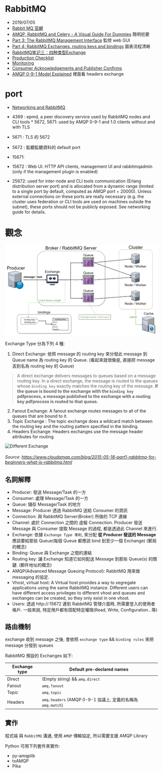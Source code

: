 
# RabbitMQ

- 2019/07/05
- [Rabbit MQ 官網](https://www.rabbitmq.com/)
- [AMQP, RabbitMQ and Celery - A Visual Guide For Dummies](https://www.abhishek-tiwari.com/amqp-rabbitmq-and-celery-a-visual-guide-for-dummies/) 簡明扼要
- [Part 3: The RabbitMQ Management Interface](https://www.cloudamqp.com/blog/2015-05-27-part3-rabbitmq-for-beginners_the-management-interface.html) 監控 web GUI
- [Part 4: RabbitMQ Exchanges, routing keys and bindings](https://www.cloudamqp.com/blog/2015-09-03-part4-rabbitmq-for-beginners-exchanges-routing-keys-bindings.html) 圖表流程清晰
- [RabbitMQ笔记三：四种类型Exchange](https://www.jianshu.com/p/04f443dcd8bd)
- [Production Checklist](https://www.rabbitmq.com/production-checklist.html)
- [Monitoring](https://www.rabbitmq.com/monitoring.html)
- [Consumer Acknowledgements and Publisher Confirms](https://www.rabbitmq.com/confirms.html)
- [AMQP 0-9-1 Model Explained](https://www.rabbitmq.com/tutorials/amqp-concepts.html) 裡面看 headers exchange


# port

- [Networking and RabbitMQ](https://www.rabbitmq.com/networking.html)

- 4369 : epmd, a peer discovery service used by RabbitMQ nodes and CLI tools * 5672, 5671: used by AMQP 0-9-1 and 1.0 clients without and with TLS
- 5671 : TLS 的 5672
- 5672 : 監聽監聽資料的 default port
- 15671:
- 15672 : Web UI. HTTP API clients, management UI and rabbitmqadmin (only if the management plugin is enabled)
- 25672: used for inter-node and CLI tools communication (Erlang distribution server port) and is allocated from a dynamic range (limited to a single port by default, computed as AMQP port + 20000). Unless external connections on these ports are really necessary (e.g. the cluster uses federation or CLI tools are used on machines outside the subnet), these ports should not be publicly exposed. See networking guide for details.


# 觀念

![RabbitMQ](/img/RabbitMQ.png)

Exchange Type 分為下列 4 種:

1. Direct Exchange: 依照 message 的 routing key 來分發此 message 到 Queue name 為 routing key 的 Queue. (看起來就很像是, 直接把 message 丟到名為 routing key 的 Queue)
> A direct exchange delivers messages to queues based on a message routing key. In a direct exchange, the message is routed to the queues whose `binding key` exactly matches the routing key of the message. **If the queue is bound to the exchange with the `binding key` pdfprocess, a message published to the exchange with a routing key pdfprocess is routed to that queue.**
2. Fanout Exchange: A fanout exchange routes messages to all of the queues that are bound to it.
3. Topic Exchange : The topic exchange does a wildcard match between the routing key and the routing pattern specified in the binding.
4. Headers Exchange: Headers exchanges use the message header attributes for routing.

![Different Exchange](https://www.cloudamqp.com/img/blog/exchanges-topic-fanout-direct.png)
###### Source: https://www.cloudamqp.com/blog/2015-05-18-part1-rabbitmq-for-beginners-what-is-rabbitmq.html


## 名詞解釋

* Producer: 發送 Message/Task 的一方
* Consumer: 處理 Message/Task 的一方
* Queue: 儲存 Message/Task 的地方
* Message: Producer 透過 RabbitMQ 送給 Consumer 的資訊
* Connection: 與 RabbitMQ Server(Broker) 所做的 TCP 連線
* Channel: 處於 Connection 之間的 虛擬 Connection. Producer 發送 Message 與 Consumer 提取 Message 的過程, 都是透過此 Channel 來進行.
* Exchange: 依據 `Exchange Type 準則`, 來分配 **從 Producer 發送的 Message** 應該要給那些 Queue(每個 Queue 都應該 bind 到至少一個 Exchange) (郵局的概念)
* Binding: Queue 與 Exchange 之間的連結
* Routing key: 讓 Exchange 知道它如何配送 Message 到那些 Queue(s) 的關鍵. (郵件地址的概念)
* AMQP(Advanced Message Queuing Protocol): RabbitMQ 用來做 messaging 的協定.
* Vhost, virtual host: A Virtual host provides a way to segregate applications using the same RabbitMQ instance. Different users can have different access privileges to different vhost and queues and exchanges can be created, so they only exist in one vhost.
* Users: 透過 http://<HOST>:15672 連到 RabbitMQ 管理介面時, 所需要登入的使用者帳戶. 一般來說, 特定用戶都有搭配特定權限(Read, Write, Configuration...等)


## 路由機制

exchange 收到 message 之後, 會依照 `exchange type` && `binding rules` 來把 message 分發到 queues

RabbitMQ 預設的 Exchanges 如下:

Exchange type | Default pre-declared names
------------- | --------------------------------
Direct        | (Empty string) && `amq.direct`
Fanout        | `amq.fanout`
Topic         | `amq.topic`
Headers       | `amq.headers`  (AMQP 0-9-1 協議上, 定義的名稱為 `amq.match`)


## 實作

程式端 與 `RabbitMQ` 溝通, 使用 `AMQP` 傳輸協定, 所以需要支援 AMQP Library

Python 可用下列套件來實作:
- py-amqplib
- txAMQP
- Pika
